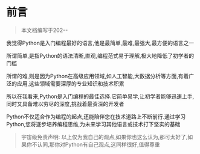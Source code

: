# 前言

> 本文档编写于202--

我觉得Python是入门编程最好的语言,他是最简单,最难,最强大,最方便的语言之一

所谓简单,是指Python的语法清晰,直观,编程范式易于理解,极大地降低了初学者的门槛

所谓的难,则是因为Python在高级应用领域,如人工智能,大数据分析等方面,有着广泛的应用,这些领域需要深厚的专业知识和技术积累

所以在我看来,Python是入门编程的最佳选择.它简单易学,让初学者能够迅速上手,同时又具备难以穷尽的深度,挑战着最资深的开发者

Python不仅适合作为编程的起点,还能陪伴您在技术道路上不断前行.通过学习Python,您将逐步培养编程思维,为未来学习其他语言或技术打下坚实的基础

> 宇宙级免责声明: 以上仅为我自己的观点,如果你也这么认为,那可太好了,如果你不认同,那你对Python有自己观点,这同样很好,值得尊重
